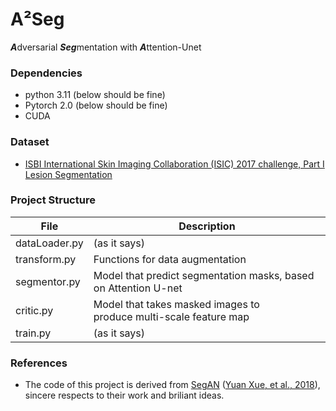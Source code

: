 # A²Seg

 ***A***dversarial ***Seg***mentation with ***A***ttention-Unet

### Dependencies

* python 3.11  (below should be fine)
* Pytorch 2.0  (below should be fine)
* CUDA

### **Dataset**

- [ISBI International Skin Imaging Collaboration (ISIC) 2017 challenge, Part I Lesion Segmentation](https://challenge.kitware.com/#challenge/n/ISIC_2017%3A_Skin_Lesion_Analysis_Towards_Melanoma_Detection)

### **Project Structure**

| File          | Description                                                        |
| ------------- | ------------------------------------------------------------------ |
| dataLoader.py | (as it says)                                                       |
| transform.py  | Functions for data augmentation                                    |
| segmentor.py  | Model that predict segmentation masks, based on Attention U-net    |
| critic.py     | Model that takes masked images to produce multi-scale feature map |
| train.py      | (as it says)                                                       |

### **References**

- The code of this project is derived from [SegAN](https://github.com/YuanXue1993/SegAN) ([Yuan Xue, et al., 2018](https://arxiv.org/abs/1706.01805)), sincere respects to their work and briliant ideas.
